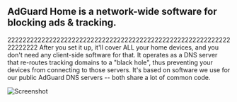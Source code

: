 ## AdGuard Home is a network-wide software for blocking ads & tracking.
2222222222222222222222222222222222222222222222222222222222222222222
After you set it up, it'll cover ALL your home devices, and you don't need any client-side software for that.
It operates as a DNS server that re-routes tracking domains to a "black hole", thus preventing your devices from connecting to those servers. It's based on software we use for our public AdGuard DNS servers -- both share a lot of common code.

![Screenshot](https://cdn.adguard.com/public/Adguard/Common/adguard_home.gif)
